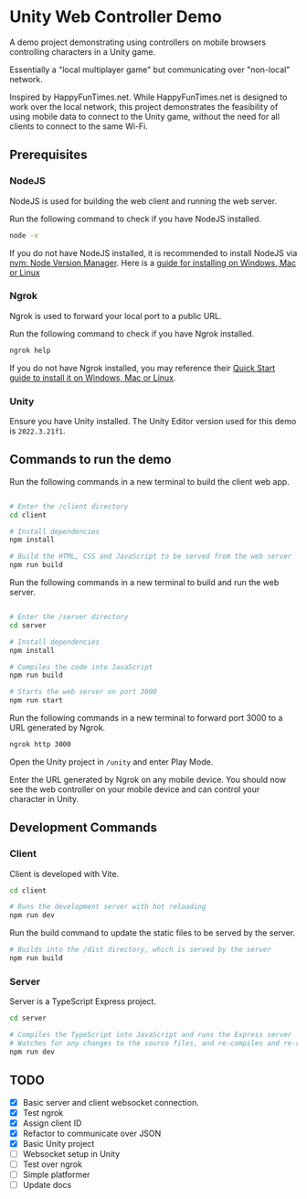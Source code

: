 # Unity Web Controller Demo

A demo project demonstrating using controllers on mobile browsers controlling characters in a Unity game.

Essentially a "local multiplayer game" but communicating over "non-local" network.

Inspired by HappyFunTimes.net. While HappyFunTimes.net is designed to work over the local network, this project demonstrates the feasibility of using mobile data to connect to the Unity game, without the need for all clients to connect to the same Wi-Fi.

## Prerequisites

### NodeJS

NodeJS is used for building the web client and running the web server.

Run the following command to check if you have NodeJS installed.

```bash
node -v
```

If you do not have NodeJS installed, it is recommended to install NodeJS via [nvm: Node Version Manager](https://github.com/nvm-sh/nvm). Here is a [guide for installing on Windows, Mac or Linux](https://www.freecodecamp.org/news/node-version-manager-nvm-install-guide/)


### Ngrok

Ngrok is used to forward your local port to a public URL.

Run the following command to check if you have Ngrok installed.

```bash
ngrok help
```

If you do not have Ngrok installed, you may reference their [Quick Start guide to install it on Windows, Mac or Linux](https://ngrok.com/docs/getting-started/).


### Unity

Ensure you have Unity installed. The Unity Editor version used for this demo is `2022.3.21f1`.


## Commands to run the demo

Run the following commands in a new terminal to build the client web app.

```bash

# Enter the /client directory
cd client

# Install dependencies
npm install

# Build the HTML, CSS and JavaScript to be served from the web server
npm run build

```

Run the following commands in a new terminal to build and run the web server.

```bash

# Enter the /server directory
cd server

# Install dependencies
npm install

# Compiles the code into JavaScript
npm run build

# Starts the web server on port 3000
npm run start
```

Run the following commands in a new terminal to forward port 3000 to a URL generated by Ngrok.

```bash
ngrok http 3000
```


Open the Unity project in `/unity` and enter Play Mode.

Enter the URL generated by Ngrok on any mobile device. You should now see the web controller on your mobile device and can control your character in Unity.

## Development Commands

### Client

Client is developed with Vite.

```bash
cd client

# Runs the development server with hot reloading
npm run dev
```

Run the build command to update the static files to be served by the server.

```bash
# Builds into the /dist directory, which is served by the server
npm run build
```

### Server

Server is a TypeScript Express project.

```bash
cd server

# Compiles the TypeScript into JavaScript and runs the Express server
# Watches for any changes to the source files, and re-compiles and re-run the server if necessary
npm run dev
```

## TODO

- [x] Basic server and client websocket connection.
- [x] Test ngrok
- [x] Assign client ID
- [x] Refactor to communicate over JSON
- [x] Basic Unity project
- [ ] Websocket setup in Unity
- [ ] Test over ngrok
- [ ] Simple platformer
- [ ] Update docs
